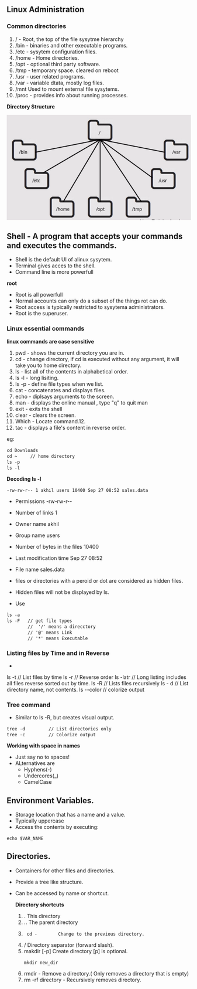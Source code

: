 ## Linux Administration

### Common directories

1. / - Root, the top of the file sysytme hierarchy
2. /bin - binaries and other executable programs.
3. /etc - sysytem configuration files.
4. /home - Home directories.
5. /opt - optional third party software.
6. /tmp - temporary space. cleared on reboot
7. /usr - user related programs.
8. /var - variable dtata, mostly log files.
9. /mnt Used to mount external file sysytems.
10. /proc - provides info about running processes.

**Directory Structure**

![LInux Directories](/linux-directories.png?raw=true "Title")

## Shell - A program that accepts your commands and executes the commands.

* Shell is the default UI of alinux sysytem.
* Terminal gives acces to the shell.
* Command line is more powerfull

**root**

* Root is all powerfull
* Normal accounts can only do a subset of the things rot can do.
* Root access is typically restricted to sysytema administrators.
* Root is the superuser.

### Linux essential commands

**linux commands are case sensitive**

1. pwd - shows the current directory you are in.
2. cd - change directory, if cd is executed without any argument, it will take you to home directory.
3. ls - list all of the contents in alphabetical order.
4. ls -l  - long lisiting.
5. ls -p  - define file types when we list.
6. cat - concatenates and displays files.
7. echo - diplsays arguments to the screen.
8. man - displays the online manual , type "q" to quit man
9. exit - exits the shell
10. clear - clears the screen.
11. Which - Locate command.12.
12. tac - displays a file's content in reverse order.

eg: 

```
cd Downloads
cd ~     // home directory
ls -p
ls -l

```

**Decoding ls -l**

```
-rw-rw-r-- 1 akhil users 10400 Sep 27 08:52 sales.data
```
* Permissions       -rw-rw-r--
* Number of links   1
* Owner name        akhil
* Group name        users
* Number of bytes in the files 10400
* Last modification time Sep 27 08:52
* File name         sales.data

* files or directories with a peroid or dot are considered as hidden files.
* Hidden files will not be displayed by ls.
* Use 
```
ls -a
ls -F   // get file types
        //  '/' means a direcctory
        // '@' means Link
        // '*' means Executable 

```

### Listing files by Time and in Reverse

* ```
ls -t   // List files by time
ls -r   // Reverse order
ls -latr // Long listing includes all files reverse sorted out by time.
ls -R   // Lists files recursively
ls - d  // List directory name, not contents.
ls --color  // colorize output

### Tree command

* Similar to ls -R, but creates visual output.

```
tree -d         // List directories only
tree -c         // Colorize output
```

**Working with space in names**

* Just say no to spaces!
* ALternatives are
    * Hyphens(-)
    * Undercores(_)
    * CamelCase

## Environment Variables.
 
 * Storage location that has a name and a value.
 * Typically uppercase
 * Access the contents by executing:

 ```
 echo $VAR_NAME
 ```

 ## Directories.

 * Containers for other files and directories.
 * Provide a tree like structure.
 * Can be accessed by name or shortcut.

    **Directory shortcuts**
    1. . This directory
    2. .. The parent directory
    3. ```
        cd -        Change to the previous directory.
        ```
    4. / Directory separator (forward slash).
    5. makdir [-p]  Create directory [p] is optional.
        ```
        mkdir new_dir
        ```
    6. rmdir - Remove a directory.( Only removes a directory that is empty)
    7. rm -rf directory - Recursively removes directory.